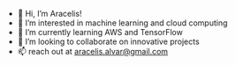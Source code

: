 - 👋 Hi, I’m Aracelis!
- 👀 I’m interested in machine learning and cloud computing 
- 🌱 I’m currently learning AWS and TensorFlow
- 💞️ I’m looking to collaborate on innovative projects
- 📫 reach out at aracelis.alvar@gmail.com

<!---
araalva/araalva is a ✨ special ✨ repository because its `README.md` (this file) appears on your GitHub profile.
You can click the Preview link to take a look at your changes.
--->

